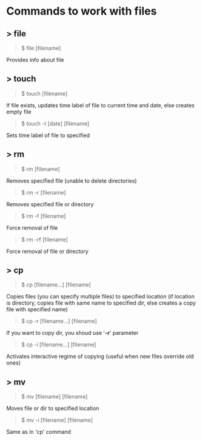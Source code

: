 # Commands to work with files
## \> file
> $ file [filename]

Provides info about file

## \> touch
> $ touch [filename]

If file exists, updates time label of file to current time and date, else creates empty file

> $ touch -t [date] [filename]

Sets time label of file to specified

## \> rm
> $ rm [filename]

Removes specified file (unable to delete directories)

> $ rm -r [filename]

Removes specified file or directory

> $ rm -f [filename]

Force removal of file

> $ rm -rf [filename]

Force removal of file or directory

## \> cp
> $ cp [filename...] [filename]

Copies files (you can specify multiple files) to specified location (if location is directory, copies file with same name to specified dir, else creates a copy file with specified name)

> $ cp -r [filename...] [filename]

If you want to copy dir, you shoud use '<strong>-r</strong>' parameter

> $ cp -i [filename...] [filename]

Activates interactive regime of copying (useful when new files override old ones)

## \> mv
> $ mv [filename] [filename]

Moves file or dir to specified location

> $ mv -i [filename] [filename]

Same as in 'cp' command